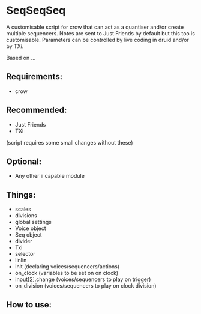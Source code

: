 # SeqSeqSeq
A customisable script for crow that can act as a quantiser and/or create multiple sequencers. Notes are sent to Just Friends by default but this too is customisable. Parameters can be controlled by live coding in druid and/or by TXi.

Based on ...

## Requirements:
- crow

## Recommended:
- Just Friends
- TXi

(script requires some small changes without these)

## Optional:
- Any other ii capable module

## Things:
- scales
- divisions
- global settings
- Voice object
- Seq object
- divider
- Txi
- selector
- linlin
- init (declaring voices/sequencers/actions)
- on_clock (variables to be set on on clock)
- input[2].change (voices/sequencers to play on trigger)
- on_division (voices/sequencers to play on clock division)

## How to use:
